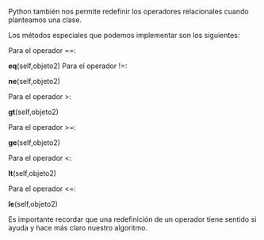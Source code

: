 Python también nos permite redefinir los operadores relacionales cuando planteamos una clase.

Los métodos especiales que podemos implementar son los siguientes:

Para el operador ==:

__eq__(self,objeto2)
Para el operador !=:

__ne__(self,objeto2)

Para el operador >:

__gt__(self,objeto2)

Para el operador >=:

__ge__(self,objeto2)

Para el operador <:

__lt__(self,objeto2)

Para el operador <=:

__le__(self,objeto2)


Es importante recordar que una redefinición de un operador tiene sentido si ayuda y hace más claro nuestro algoritmo.